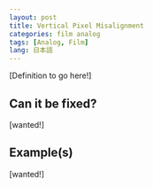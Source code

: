```yaml
---
layout: post
title: Vertical Pixel Misalignment
categories: film analog
tags: [Analog, Film]
lang: 日本語
---
```


[Definition to go here!]

## Can it be fixed?

[wanted!]

## Example(s)

[wanted!]
